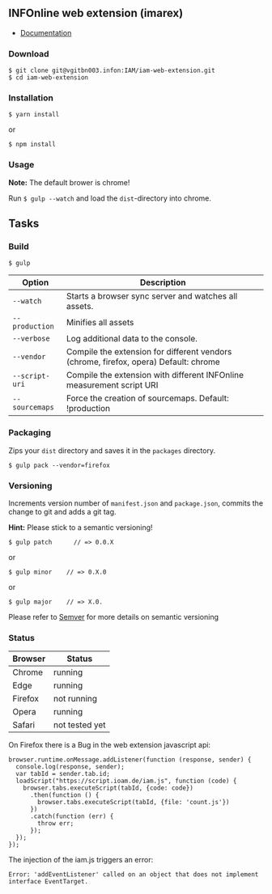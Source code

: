 ## INFOnline web extension (imarex)

- [Documentation](docs/README.md)

### Download

    $ git clone git@vgitbn003.infon:IAM/iam-web-extension.git
    $ cd iam-web-extension

### Installation

    $ yarn install

or


    $ npm install

### Usage

**Note:** The default brower is chrome!

Run ```$ gulp --watch``` and load the ```dist```-directory into chrome.

## Tasks

### Build

    $ gulp


| Option         | Description                                                                            |
|----------------|----------------------------------------------------------------------------------------|
| `--watch`      | Starts a browser sync server and watches all assets.                                   |
| `--production` | Minifies all assets                                                                    |
| `--verbose`    | Log additional data to the console.                                                    |
| `--vendor`     | Compile the extension for different vendors (chrome, firefox, opera)  Default: chrome  |
| `--script-uri` | Compile the extension with different INFOnline measurement script URI                  |
| `--sourcemaps` | Force the creation of sourcemaps. Default: !production                                 |


### Packaging

Zips your `dist` directory and saves it in the `packages` directory.

    $ gulp pack --vendor=firefox

### Versioning

Increments version number of `manifest.json` and `package.json`,
commits the change to git and adds a git tag.

**Hint:** Please stick to a semantic versioning! 

    $ gulp patch      // => 0.0.X

or

    $ gulp minor    // => 0.X.0

or

    $ gulp major    // => X.0.
    
Please refer to [Semver](https://semver.org/) for more details on semantic versioning

### Status

|Browser|Status        |
|-------|--------------|
|Chrome |running       |
|Edge   |running       |
|Firefox|not running   |
|Opera  |running       |
|Safari |not tested yet|

On Firefox there is a Bug in the web extension javascript api:


    browser.runtime.onMessage.addListener(function (response, sender) {
      console.log(response, sender);
      var tabId = sender.tab.id;
      loadScript("https://script.ioam.de/iam.js", function (code) {
        browser.tabs.executeScript(tabId, {code: code})
          .then(function () {
            browser.tabs.executeScript(tabId, {file: 'count.js'})
          })
          .catch(function (err) {
            throw err;
          });
      });
    });

The injection of the iam.js triggers an error:

    Error: 'addEventListener' called on an object that does not implement interface EventTarget.
